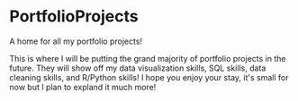 # PortfolioProjects
A home for all my portfolio projects!

This is where I will be putting the grand majority of portfolio projects in the future. They will show off my data visualization skills, SQL skills, data cleaning skills, and R/Python skills!
I hope you enjoy your stay, it's small for now but I plan to expland it much more!
